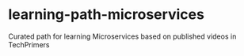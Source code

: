 # learning-path-microservices
Curated path for learning Microservices based on published videos in TechPrimers
